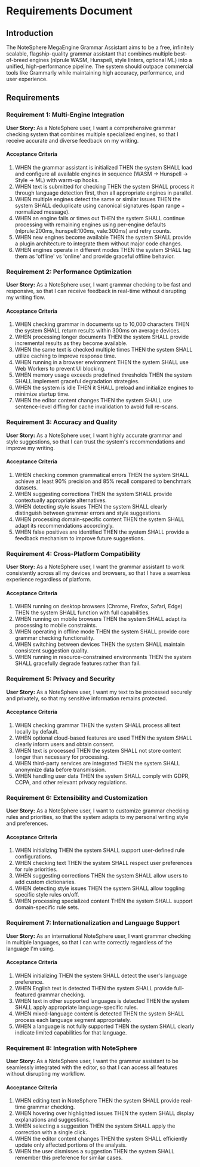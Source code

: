 # Requirements Document

## Introduction

The NoteSphere MegaEngine Grammar Assistant aims to be a free, infinitely scalable, flagship-quality grammar assistant that combines multiple best-of-breed engines (nlprule WASM, Hunspell, style linters, optional ML) into a unified, high-performance pipeline. The system should outpace commercial tools like Grammarly while maintaining high accuracy, performance, and user experience.

## Requirements

### Requirement 1: Multi-Engine Integration

**User Story:** As a NoteSphere user, I want a comprehensive grammar checking system that combines multiple specialized engines, so that I receive accurate and diverse feedback on my writing.

#### Acceptance Criteria

1. WHEN the grammar assistant is initialized THEN the system SHALL load and configure all available engines in sequence (WASM → Hunspell → Style → ML) with warm-up hooks.
2. WHEN text is submitted for checking THEN the system SHALL process it through language detection first, then all appropriate engines in parallel.
3. WHEN multiple engines detect the same or similar issues THEN the system SHALL deduplicate using canonical signatures (span range + normalized message).
4. WHEN an engine fails or times out THEN the system SHALL continue processing with remaining engines using per-engine defaults (nlprule:200ms, hunspell:100ms, vale:300ms) and retry counts.
5. WHEN new engines become available THEN the system SHALL provide a plugin architecture to integrate them without major code changes.
6. WHEN engines operate in different modes THEN the system SHALL tag them as 'offline' vs 'online' and provide graceful offline behavior.

### Requirement 2: Performance Optimization

**User Story:** As a NoteSphere user, I want grammar checking to be fast and responsive, so that I can receive feedback in real-time without disrupting my writing flow.

#### Acceptance Criteria

1. WHEN checking grammar in documents up to 10,000 characters THEN the system SHALL return results within 300ms on average devices.
2. WHEN processing longer documents THEN the system SHALL provide incremental results as they become available.
3. WHEN the same text is checked multiple times THEN the system SHALL utilize caching to improve response time.
4. WHEN running in a browser environment THEN the system SHALL use Web Workers to prevent UI blocking.
5. WHEN memory usage exceeds predefined thresholds THEN the system SHALL implement graceful degradation strategies.
6. WHEN the system is idle THEN it SHALL preload and initialize engines to minimize startup time.
7. WHEN the editor content changes THEN the system SHALL use sentence-level diffing for cache invalidation to avoid full re-scans.

### Requirement 3: Accuracy and Quality

**User Story:** As a NoteSphere user, I want highly accurate grammar and style suggestions, so that I can trust the system's recommendations and improve my writing.

#### Acceptance Criteria

1. WHEN checking common grammatical errors THEN the system SHALL achieve at least 90% precision and 85% recall compared to benchmark datasets.
2. WHEN suggesting corrections THEN the system SHALL provide contextually appropriate alternatives.
3. WHEN detecting style issues THEN the system SHALL clearly distinguish between grammar errors and style suggestions.
4. WHEN processing domain-specific content THEN the system SHALL adapt its recommendations accordingly.
5. WHEN false positives are identified THEN the system SHALL provide a feedback mechanism to improve future suggestions.

### Requirement 4: Cross-Platform Compatibility

**User Story:** As a NoteSphere user, I want the grammar assistant to work consistently across all my devices and browsers, so that I have a seamless experience regardless of platform.

#### Acceptance Criteria

1. WHEN running on desktop browsers (Chrome, Firefox, Safari, Edge) THEN the system SHALL function with full capabilities.
2. WHEN running on mobile browsers THEN the system SHALL adapt its processing to mobile constraints.
3. WHEN operating in offline mode THEN the system SHALL provide core grammar checking functionality.
4. WHEN switching between devices THEN the system SHALL maintain consistent suggestion quality.
5. WHEN running in resource-constrained environments THEN the system SHALL gracefully degrade features rather than fail.

### Requirement 5: Privacy and Security

**User Story:** As a NoteSphere user, I want my text to be processed securely and privately, so that my sensitive information remains protected.

#### Acceptance Criteria

1. WHEN checking grammar THEN the system SHALL process all text locally by default.
2. WHEN optional cloud-based features are used THEN the system SHALL clearly inform users and obtain consent.
3. WHEN text is processed THEN the system SHALL not store content longer than necessary for processing.
4. WHEN third-party services are integrated THEN the system SHALL anonymize data before transmission.
5. WHEN handling user data THEN the system SHALL comply with GDPR, CCPA, and other relevant privacy regulations.

### Requirement 6: Extensibility and Customization

**User Story:** As a NoteSphere user, I want to customize grammar checking rules and priorities, so that the system adapts to my personal writing style and preferences.

#### Acceptance Criteria

1. WHEN initializing THEN the system SHALL support user-defined rule configurations.
2. WHEN checking text THEN the system SHALL respect user preferences for rule priorities.
3. WHEN suggesting corrections THEN the system SHALL allow users to add custom dictionaries.
4. WHEN detecting style issues THEN the system SHALL allow toggling specific style rules on/off.
5. WHEN processing specialized content THEN the system SHALL support domain-specific rule sets.

### Requirement 7: Internationalization and Language Support

**User Story:** As an international NoteSphere user, I want grammar checking in multiple languages, so that I can write correctly regardless of the language I'm using.

#### Acceptance Criteria

1. WHEN initializing THEN the system SHALL detect the user's language preference.
2. WHEN English text is detected THEN the system SHALL provide full-featured grammar checking.
3. WHEN text in other supported languages is detected THEN the system SHALL apply appropriate language-specific rules.
4. WHEN mixed-language content is detected THEN the system SHALL process each language segment appropriately.
5. WHEN a language is not fully supported THEN the system SHALL clearly indicate limited capabilities for that language.

### Requirement 8: Integration with NoteSphere

**User Story:** As a NoteSphere user, I want the grammar assistant to be seamlessly integrated with the editor, so that I can access all features without disrupting my workflow.

#### Acceptance Criteria

1. WHEN editing text in NoteSphere THEN the system SHALL provide real-time grammar checking.
2. WHEN hovering over highlighted issues THEN the system SHALL display explanations and suggestions.
3. WHEN selecting a suggestion THEN the system SHALL apply the correction with a single click.
4. WHEN the editor content changes THEN the system SHALL efficiently update only affected portions of the analysis.
5. WHEN the user dismisses a suggestion THEN the system SHALL remember this preference for similar cases.